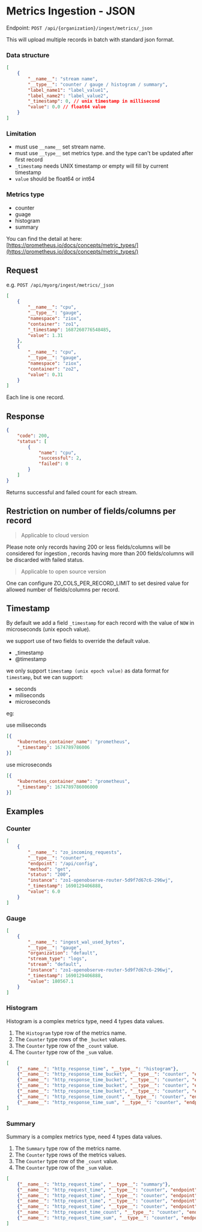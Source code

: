 # Metrics Ingestion - JSON

Endpoint: `POST /api/{organization}/ingest/metrics/_json`

This will upload multiple records in batch with standard json format.

### Data structure

```json
[
    {
        "__name__": "stream name",
        "__type__": "counter / gauge / histogram / summary",
        "label_name1": "label_value1",
        "label_name2": "label_value2",
        "_timestamp": 0, // unix timestamp in millisecond
        "value": 0.0 // float64 value
    }
]
```

### Limitation

- must use `__name__` set stream name.
- must use `__type__` set metrics type. and the type can't be updated after first record
- `_timestamp` needs UNIX timestamp or empty will fill by current timestamp
- `value` should be float64 or int64

### Metrics type

- counter
- guage
- histogram
- summary

You can find the detail at here: [https://prometheus.io/docs/concepts/metric_types/](https://prometheus.io/docs/concepts/metric_types/)

## Request 

e.g. `POST /api/myorg/ingest/metrics/_json`

```json
[
	{
		"__name__": "cpu",
		"__type__": "gauge",
		"namespace": "ziox",
		"container": "zo1",
        "_timestamp": 1687260776548485,
		"value": 1.31
	},
	{
		"__name__": "cpu",
		"__type__": "gauge",
		"namespace": "ziox",
		"container": "zo2",
		"value": 0.31
	}
]
```

Each line is one record.

## Response

```json
{
	"code": 200,
	"status": [
		{
			"name": "cpu",
			"successful": 2,
			"failed": 0
		}
	]
}
```

Returns successful and failed count for each stream.

## Restriction on number of fields/columns per record
> Applicable to cloud version

Please note only records having 200 or less fields/columns will be considered for ingestion , records having more than 200 fields/columns will be discarded with failed status.

> Applicable to open source version

One can configure ZO_COLS_PER_RECORD_LIMIT to set desired value for allowed number of fields/columns per record.

## Timestamp

By default we add a field `_timestamp` for each record with the value of `NOW` in microseconds (unix epoch value). 

we support use of two fields to override the default value.

- _timestamp
- @timestamp

we only support `timestamp (unix epoch value)` as data format for `timestamp`, but we can support:

- seconds
- miliseconds
- microseconds

eg:

use miliseconds

```json
[{
	"kubernetes_container_name": "prometheus", 
	"_timestamp": 1674789786006
}]
```

use microseconds

```json
[{
	"kubernetes_container_name": "prometheus", 
	"_timestamp": 1674789786006000
}]
```

## Examples

### Counter

```json
[
    {
        "__name__": "zo_incoming_requests",
        "__type__": "counter",
        "endpoint": "/api/config",
        "method": "get",
		"status": "200",
		"instance": "zo1-openobserve-router-5d9f7d67c6-296wj",
        "_timestamp": 1690129406888,
        "value": 6.0
    }
]
```

### Gauge

```json
[
    {
        "__name__": "ingest_wal_used_bytes",
        "__type__": "gauge",
        "organization": "default",
        "stream_type": "logs",
		"stream": "default",
		"instance": "zo1-openobserve-router-5d9f7d67c6-296wj",
        "_timestamp": 1690129406888,
        "value": 180567.1
    }
]
```

### Histogram

Histogram is a complex metrics type, need 4 types data values.

1. The `Histogram` type row of the metrics name.
1. The `Counter` type rows of the `_bucket` values.
1. The `Counter` type row of the `_count` value.
1. The `Counter` type row of the `_sum` value.

```json
[
	{"__name__": "http_response_time", "__type__": "histogram"},
    {"__name__": "http_response_time_bucket", "__type__": "counter", "endpoint": "/api/default/default/_json", "method": "get", "le": "0.001", "_timestamp": 1690129406888, "value": 18.0},
    {"__name__": "http_response_time_bucket", "__type__": "counter", "endpoint": "/api/default/default/_json", "method": "get", "le": "0.01", "_timestamp": 1690129406888, "value": 18.0},
    {"__name__": "http_response_time_bucket", "__type__": "counter", "endpoint": "/api/default/default/_json", "method": "get", "le": "0.1", "_timestamp": 1690129406888, "value": 18.0},
    {"__name__": "http_response_time_bucket", "__type__": "counter", "endpoint": "/api/default/default/_json", "method": "get", "le": "+Inf", "_timestamp": 1690129406888, "value": 18.0},
    {"__name__": "http_response_time_count", "__type__": "counter", "endpoint": "/api/default/default/_json", "method": "get", "_timestamp": 1690129406888, "value": 18.0},
    {"__name__": "http_response_time_sum", "__type__": "counter", "endpoint": "/api/default/default/_json", "method": "get", "_timestamp": 1690129406888, "value": 0.003}
]
```

### Summary

Summary is a complex metrics type, need 4 types data values.

1. The `Summary` type row of the metrics name.
1. The `Counter` type rows of the metrics values.
1. The `Counter` type row of the `_count` value.
1. The `Counter` type row of the `_sum` value.

```json
[
    {"__name__": "http_request_time", "__type__": "summary"},
    {"__name__": "http_request_time", "__type__": "counter", "endpoint": "/api/default/default/_json", "method": "get", "quantile": "0.001", "_timestamp": 1690129406888, "value": 18.0},
    {"__name__": "http_request_time", "__type__": "counter", "endpoint": "/api/default/default/_json", "method": "get", "quantile": "0.01", "_timestamp": 1690129406888, "value": 18.0},
    {"__name__": "http_request_time", "__type__": "counter", "endpoint": "/api/default/default/_json", "method": "get", "quantile": "0.1", "_timestamp": 1690129406888, "value": 18.0},
    {"__name__": "http_request_time", "__type__": "counter", "endpoint": "/api/default/default/_json", "method": "get", "quantile": "+Inf", "_timestamp": 1690129406888, "value": 18.0},
    {"__name__": "http_request_time_count", "__type__": "counter", "endpoint": "/api/default/default/_json", "method": "get", "_timestamp": 1690129406888, "value": 18.0},
    {"__name__": "http_request_time_sum", "__type__": "counter", "endpoint": "/api/default/default/_json", "method": "get", "_timestamp": 1690129406888, "value": 0.003}
]
```
